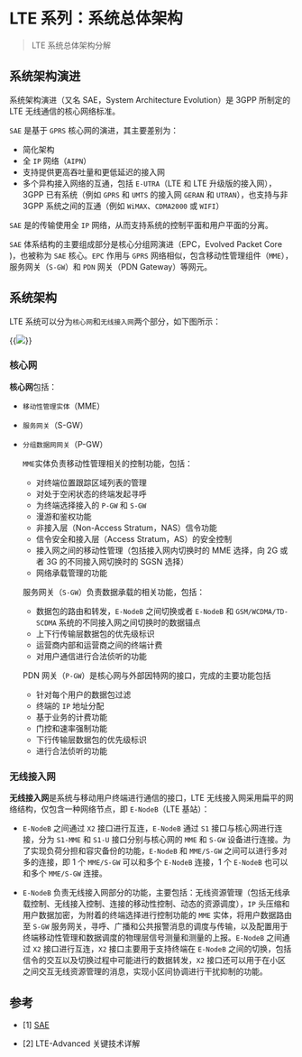 # LTE 系列：系统总体架构


> LTE 系统总体架构分解

<!--more-->

## 系统架构演进

系统架构演进（又名 SAE，System Architecture Evolution）是 3GPP 所制定的 LTE 无线通信的核心网络标准。

`SAE` 是基于 `GPRS` 核心网的演进，其主要差别为：

- 简化架构
- 全 `IP` 网络（`AIPN`）
- 支持提供更高吞吐量和更低延迟的接入网
- 多个异构接入网络的互通，包括 `E-UTRA`（LTE 和 LTE 升级版的接入网），3GPP 已有系统（例如 `GPRS` 和 `UMTS` 的接入网 `GERAN` 和 `UTRAN`），也支持与非 3GPP 系统之间的互通（例如 `WiMAX`、`CDMA2000` 或 `WIFI`）

`SAE` 是的传输使用全 `IP` 网络，从而支持系统的控制平面和用户平面的分离。

`SAE` 体系结构的主要组成部分是核心分组网演进（EPC，Evolved Packet Core )，也被称为 `SAE` 核心。`EPC` 作用与 `GPRS` 网络相似，包含移动性管理组件（`MME`），服务网关（`S-GW`）和 `PDN` 网关（PDN Gateway）等网元。

## 系统架构

LTE 系统可以分为`核心网`和`无线接入网`两个部分，如下图所示：

{{<image src="https://fastly.jsdelivr.net/gh/techkoala/techkoala.github.io@master/images/WirelessCommunication/LTE/LTE_System_Structure/Structure.webp" caption="LTE 系统总体架构图">}}

### 核心网

**核心网**包括：

- `移动性管理实体`（MME）
- `服务网关`（S-GW）
- `分组数据网网关`（P-GW）

  `MME`实体负责移动性管理相关的控制功能，包括：

  - 对终端位置跟踪区域列表的管理
  - 对处于空闲状态的终端发起寻呼
  - 为终端选择接入的 `P-GW` 和 `S-GW`
  - 漫游和鉴权功能
  - 非接入层（Non-Access Stratum，NAS）信令功能
  - 信令安全和接入层（Access Stratum，AS）的安全控制
  - 接入网之间的移动性管理（包括接入网内切换时的 MME 选择，向 2G 或者 3G 的不同接入网切换时的 SGSN 选择）
  - 网络承载管理的功能

  服务网关（`S-GW`）负责数据承载的相关功能，包括：

  - 数据包的路由和转发，`E-NodeB` 之间切换或者 `E-NodeB` 和 `GSM/WCDMA/TD-SCDMA` 系统的不同接入网之间切换时的数据锚点
  - 上下行传输层数据包的优先级标识
  - 运营商内部和运营商之间的终端计费
  - 对用户通信进行合法侦听的功能

  PDN 网关（`P-GW`）是核心网与外部因特网的接口，完成的主要功能包括

  - 针对每个用户的数据包过滤
  - 终端的 `IP` 地址分配
  - 基于业务的计费功能
  - 门控和速率强制功能
  - 下行传输层数据包的优先级标识
  - 进行合法侦听的功能

### 无线接入网

**无线接入网**是系统与移动用户终端进行通信的接口，LTE 无线接入网采用扁平的网络结构，仅包含一种网络节点，即 `E-NodeB`（LTE 基站）：

- `E-NodeB` 之间通过 `X2` 接口进行互连，`E-NodeB` 通过 `S1` 接口与核心网进行连接，分为 `S1-MME` 和 `S1-U` 接口分别与核心网的 `MME` 和 `S-GW` 设备进行连接。为了实现负荷分担和容灾备份的功能，`E-NodeB` 和 `MME/S-GW` 之间可以进行多对多的连接，即 1 个 `MME/S-GW` 可以和多个 `E-NodeB` 连接，1 个 `E-NodeB` 也可以和多个 `MME/S-GW` 连接。

- `E-NodeB` 负责无线接入网部分的功能，主要包括：无线资源管理（包括无线承载控制、无线接入控制、连接的移动性控制、动态的资源调度），`IP` 头压缩和用户数据加密，为附着的终端选择进行控制功能的 `MME` 实体，将用户数据路由至 `S-GW` 服务网关，寻呼、广播和公共报警消息的调度与传输，以及配置用于终端移动性管理和数据调度的物理层信号测量和测量的上报。`E-NodeB` 之间通过 `X2` 接口进行互连，`X2` 接口主要用于支持终端在 `E-NodeB` 之间的切换，包括信令的交互以及切换过程中可能进行的数据转发，`X2` 接口还可以用于在小区之间交互无线资源管理的消息，实现小区间协调进行干扰抑制的功能。

## 参考

- [1] [SAE](https://zh.wikipedia.org/wiki/%E7%B3%BB%E7%BB%9F%E6%9E%B6%E6%9E%84%E6%BC%94%E8%BF%9B)

- [2] LTE-Advanced 关键技术详解

